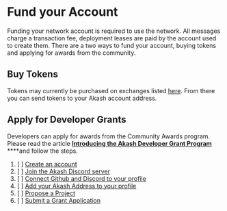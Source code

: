 # Fund your Account

Funding your network account is required to use the network. All messages charge a transaction fee, deployment leases are paid by the account used to create them. There are a two ways to fund your account, buying tokens and applying for awards from the community.

## Buy Tokens

Tokens may currently be purchased on exchanges listed [here](https://akash.network/token). From there you can send tokens to your Akash account address.

## Apply for Developer Grants

Developers can apply for awards from the Community Awards program. Please read the article [**Introducing the Akash Developer Grant Program**](https://forum.akash.network/t/how-to-apply-for-developer-grants/) ****and follow the steps.

1. [ ] [Create an account](https://forum.akash.network/login)
2. [ ] [Join the Akash Discord server](https://discord.gg/uJ7NWdF4hn)
3. [ ] [Connect Github and Discord to your profile](https://forum.akash.network/my/preferences/account)
4. [ ] [Add your Akash Address to your profile](https://forum.akash.network/my/preferences/profile)
5. [ ] [Propose a Project](https://forum.akash.network/c/grants/new/)
6. [ ] [Submit a Grant Application](https://forum.akash.network/c/grants/apply/)

